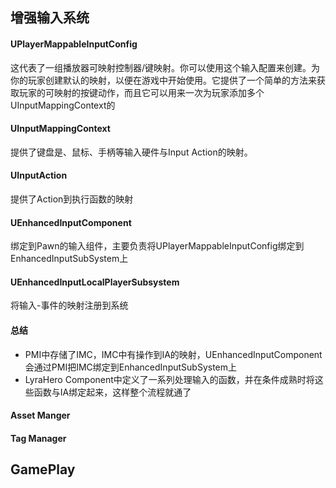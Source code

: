 ## 增强输入系统

#### UPlayerMappableInputConfig

这代表了一组播放器可映射控制器/键映射。你可以使用这个输入配置来创建。为你的玩家创建默认的映射，以便在游戏中开始使用。它提供了一个简单的方法来获取玩家的可映射的按键动作，而且它可以用来一次为玩家添加多个UInputMappingContext的

#### UInputMappingContext

提供了键盘是、鼠标、手柄等输入硬件与Input Action的映射。

#### UInputAction

提供了Action到执行函数的映射

#### UEnhancedInputComponent

绑定到Pawn的输入组件，主要负责将UPlayerMappableInputConfig绑定到EnhancedInputSubSystem上

#### UEnhancedInputLocalPlayerSubsystem

将输入-事件的映射注册到系统

#### 总结

- PMI中存储了IMC，IMC中有操作到IA的映射，UEnhancedInputComponent会通过PMI把IMC绑定到EnhancedInputSubSystem上
- LyraHero Component中定义了一系列处理输入的函数，并在条件成熟时将这些函数与IA绑定起来，这样整个流程就通了

#### Asset Manger

#### Tag Manager

## GamePlay
